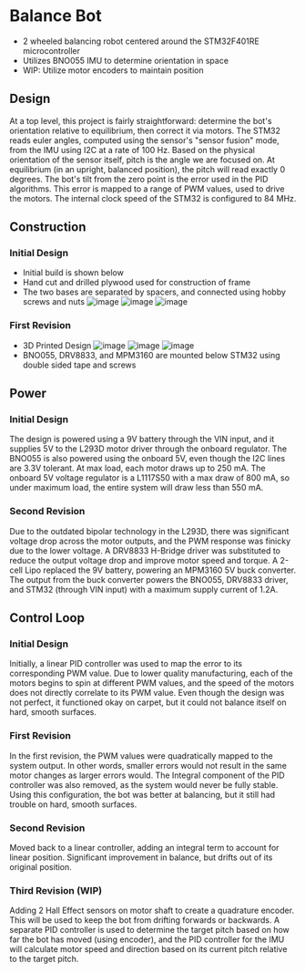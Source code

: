 # Balance Bot #
- 2 wheeled balancing robot centered around the STM32F401RE microcontroller
- Utilizes BNO055 IMU to determine orientation in space
- WIP: Utilize motor encoders to maintain position

## Design ##
At a top level, this project is fairly straightforward: determine the bot's orientation relative to equilibrium, then correct it via motors. The STM32 reads euler angles, computed using the sensor's "sensor fusion" mode, from the IMU using I2C at a rate of 100 Hz.
Based on the physical orientation of the sensor itself, pitch is the angle we are focused on. At equilibrium (in an upright, balanced position), the pitch will read exactly 0 degrees. The bot's tilt from the zero point is the error used in the PID algorithms. This error
is mapped to a range of PWM values, used to drive the motors. The internal clock speed of the STM32 is configured to 84 MHz.

## Construction ##
### Initial Design ###
- Initial build is shown below
- Hand cut and drilled plywood used for construction of frame
- The two bases are separated by spacers, and connected using hobby screws and nuts
![image](https://github.com/user-attachments/assets/075075a5-caa8-4c1e-b2ab-431e65b59f97)
![image](https://github.com/user-attachments/assets/7bc06242-e929-4888-a3ab-802111ed4c80)
![image](https://github.com/user-attachments/assets/86369cb9-baa2-450e-8b83-71f13cdc9d10)
### First Revision ###
- 3D Printed Design
![image](https://github.com/user-attachments/assets/c4c70c7a-f9c3-4ebe-b838-47490d968acc)
![image](https://github.com/user-attachments/assets/eeff3b18-019c-4ae9-9f4b-d152b0c3dbe6)
![image](https://github.com/user-attachments/assets/6cdc571f-60e5-4613-ada9-d4600b4a5d50)
- BNO055, DRV8833, and MPM3160 are mounted below STM32 using double sided tape and screws


## Power ##
### Initial Design ###
The design is powered using a 9V battery through the VIN input, and it supplies 5V to the L293D motor driver through the onboard regulator. 
The BNO055 is also powered using the onboard 5V, even though the I2C lines are 3.3V tolerant. At max load, each motor draws up to 250 mA. The onboard 5V voltage regulator is a L1117S50 with a max draw of 800 mA, 
so under maximum load, the entire system will draw less than 550 mA.
### Second Revision ###
Due to the outdated bipolar technology in the L293D, there was significant voltage drop across the motor outputs, and the PWM response was finicky due to the lower voltage. A DRV8833 H-Bridge driver was substituted to reduce the output voltage drop and improve motor speed and torque. 
A 2-cell Lipo replaced the 9V battery, powering an MPM3160 5V buck converter. The output from the buck converter powers the BNO055, DRV8833 driver, and STM32 (through VIN input) with a maximum supply current of 1.2A.

## Control Loop ##
### Initial Design ###
Initially, a linear PID controller was used to map the error to its corresponding PWM value. Due to lower quality manufacturing, each of the motors begins to spin at different PWM values, and the speed of the motors does not directly
correlate to its PWM value. Even though the design was not perfect, it functioned okay on carpet, but it could not balance itself on hard, smooth surfaces.
### First Revision ###
In the first revision, the PWM values were quadratically mapped to the system output. In other words, smaller errors would not result in the same motor changes as larger errors would. The Integral component of the PID 
controller was also removed, as the system would never be fully stable. Using this configuration, the bot was better at balancing, but it still had trouble on hard, smooth surfaces.
### Second Revision ###
Moved back to a linear controller, adding an integral term to account for linear position. Significant improvement in balance, but drifts out of its original position.
### Third Revision (WIP) ###
Adding 2 Hall Effect sensors on motor shaft to create a quadrature encoder. This will be used to keep the bot from drifting forwards or backwards. A separate PID controller is used to determine the target pitch based on how far the bot has moved (using encoder), 
and the PID controller for the IMU will calculate motor speed and direction based on its current pitch relative to the target pitch.